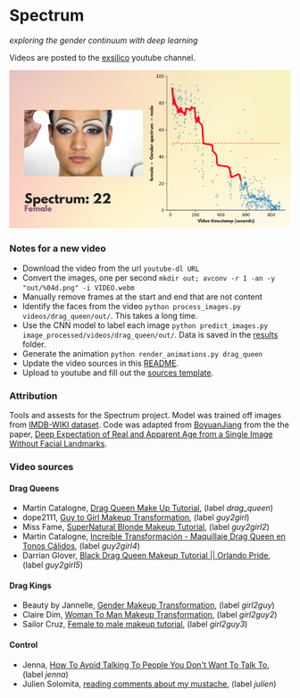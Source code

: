 # Spectrum
_exploring the gender continuum with deep learning_

Videos are posted to the [exsilico](https://www.youtube.com/channel/UCAJIi3CN0WhFw-egGapQ7ug) youtube channel.

![](src/sample_image.jpg)

### Notes for a new video

+ Download the video from the url `youtube-dl URL`
+ Convert the images, one per second `mkdir out; avconv -r 1 -an -y "out/%04d.png" -i VIDEO.webm`
+ Manually remove frames at the start and end that are not content
+ Identify the faces from the video `python process_images.py videos/drag_queen/out/`. This takes a long time.
+ Use the CNN model to label each image `python predict_images.py image_processed/videos/drag_queen/out/`. Data is saved in the [results](results/) folder.
+ Generate the animation `python render_animations.py drag_queen`
+ Update the video sources in this [README](https://github.com/thoppe/Spectrum/edit/master/README.md).
+ Upload to youtube and fill out the [sources template](template_youtube.md).

### Attribution

Tools and assests for the Spectrum project. Model was trained off images from [IMDB-WIKI dataset](https://data.vision.ee.ethz.ch/cvl/rrothe/imdb-wiki/). Code was adapted from [BoyuanJiang](https://github.com/BoyuanJiang/Age-Gender-Estimate-TF) from the the paper, [Deep Expectation of Real and Apparent Age from a Single Image Without Facial Landmarks](https://link.springer.com/article/10.1007/s11263-016-0940-3).

### Video sources

#### Drag Queens
+ Martin Catalogne, [Drag Queen Make Up Tutorial](https://www.youtube.com/watch?v=khGXJxF_LjI), (label _drag\_queen_)
+ dope2111, [Guy to Girl Makeup Transformation](https://www.youtube.com/watch?v=_4FoWD6zpKU), (label _guy2girl_)
+ Miss Fame, [SuperNatural Blonde Makeup Tutorial](https://www.youtube.com/watch?v=lu1zSZui8Gc), (label _guy2girl2_)
+ Martin Catalogne, [Increíble Transformación - Maquillaje Drag Queen en Tonos Cálidos](https://www.youtube.com/watch?v=aJAMcE9cP0E), (label _guy2girl4_)
+ Darrian Glover, [Black Drag Queen Makeup Tutorial || Orlando Pride](https://www.youtube.com/watch?v=9PC428YyCas), (label _guy2girl5_)

#### Drag Kings

+ Beauty by Jannelle, [Gender Makeup Transformation](https://www.youtube.com/watch?v=Bw8M-wfHC9A), (label _girl2guy_)
+ Claire Dim, [Woman To Man Makeup Transformation](https://www.youtube.com/watch?v=7MwfKiRlRA4&list=RDBw8M-wfHC9A), (label _girl2guy2_)
+ Sailor Cruz, [Female to male makeup tutorial](https://www.youtube.com/watch?v=GQ1tDCOr_ko), (label _girl2guy3_)


#### Control
+ Jenna, [How To Avoid Talking To People You Don't Want To Talk To](https://www.youtube.com/watch?v=8wRXa971Xw0), (label _jenna_)
+ Julien Solomita, [reading comments about my mustache](https://www.youtube.com/watch?v=0kYykClLSqo), (label _julien_)
